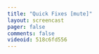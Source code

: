 ```yaml
---
title: "Quick Fixes [mute]"
layout: screencast 
pager: false
comments: false
videoid: 518c6fd556
---
```

